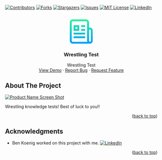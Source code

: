 <div id="top"></div>
<!--
*** Thanks for checking out the Best-README-Template. If you have a suggestion
*** that would make this better, please fork the repo and create a pull request
*** or simply open an issue with the tag "enhancement".
*** Don't forget to give the project a star!
*** Thanks again! Now go create something AMAZING! :D
-->



<!-- PROJECT SHIELDS -->
<!--
*** I'm using markdown "reference style" links for readability.
*** Reference links are enclosed in brackets [ ] instead of parentheses ( ).
*** See the bottom of this document for the declaration of the reference variables
*** for contributors-url, forks-url, etc. This is an optional, concise syntax you may use.
*** https://www.markdownguide.org/basic-syntax/#reference-style-links
-->
[![Contributors][contributors-shield]][contributors-url]
[![Forks][forks-shield]][forks-url]
[![Stargazers][stars-shield]][stars-url]
[![Issues][issues-shield]][issues-url]
[![MIT License][license-shield]][license-url]
[![LinkedIn][linkedin-shield]][linkedin-url]



<!-- PROJECT LOGO -->
<br />
<div align="center">
  <a href="https://atmention.github.io/code_test/">
    <img src="Assets/images/logo.png" alt="Logo" width="80" height="80">
  </a>

<h3 align="center">Wrestling Test</h3>

  <p align="center">
    Wrestling Test
    <br />
    <a href="https://atmention.github.io/code_test/">View Demo</a>
    ·
    <a href="https://atmention.github.io/code_test/issues">Report Bug</a>
    ·
    <a href="https://atmention.github.io/code_test/issues">Request Feature</a>
  </p>
</div>



<!-- ABOUT THE PROJECT -->
## About The Project

[![Product Name Screen Shot][product-screenshot]](https://atmention.github.io/code_test/)

Wrestling knowledge tests! 
Best of luck to you!!

<p align="right">(<a href="#top">back to top</a>)</p>

<!-- ACKNOWLEDGMENTS -->
## Acknowledgments

* Ben Koenig worked on this project with me. [![LinkedIn][linkedin-shield]][linkedin-url-ben]

<p align="right">(<a href="#top">back to top</a>)</p>



<!-- MARKDOWN LINKS & IMAGES -->
<!-- https://www.markdownguide.org/basic-syntax/#reference-style-links -->
[contributors-shield]: https://img.shields.io/github/contributors/atmention/code_test.svg?style=for-the-badge
[contributors-url]: https://github.com/atmention/code_test/graphs/contributors
[forks-shield]: https://img.shields.io/github/forks/atmention/code_test.svg?style=for-the-badge
[forks-url]: https://github.com/atmention/code_test/network/members
[stars-shield]: https://img.shields.io/github/stars/atmention/code_test.svg?style=for-the-badge
[stars-url]: https://github.com/atmention/code_test/stargazers
[issues-shield]: https://img.shields.io/github/issues/atmention/code_test.svg?style=for-the-badge
[issues-url]: https://github.com/atmention/code_test/issues
[license-shield]: https://img.shields.io/github/license/atmention/code_test.svg?style=for-the-badge
[license-url]: https://github.com/atmention/code_test/blob/main/LICENSE
[linkedin-shield]: https://img.shields.io/badge/-LinkedIn-black.svg?style=for-the-badge&logo=linkedin&colorB=555
[linkedin-url]: https://www.linkedin.com/in/tim-carrier-9a2a9a22/
[linkedin-url-ben]: https://www.linkedin.com/in/bk09/
[product-screenshot]: Assets/images/screenshot.png


